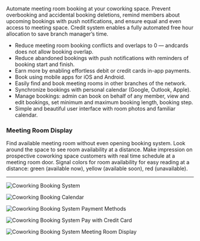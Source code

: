 Automate meeting room booking at your coworking space. Prevent overbooking and accidental booking deletions, remind members about upcoming bookings with push notifications, and ensure equal and even access to meeting space. Credit system enables a fully automated free hour allocation to save branch manager’s time.

- Reduce meeting room booking conflicts and overlaps to 0 — andcards does not allow booking overlap.
- Reduce abandoned bookings with push notifications with reminders of booking start and finish.
- Earn more by enabling effortless debit or credit cards in-app payments.
- Book using mobile apps for iOS and Android.
- Easily find and book meeting rooms in other branches of the network.
- Synchronize bookings with personal calendar (Google, Outlook, Apple).
- Manage bookings: admin can book on behalf of any member, view and edit bookings, set minimum and maximum booking length, booking step.
- Simple and beautiful user interface with room photos and familiar calendar.

### Meeting Room Display

Find available meeting room without even opening booking system. Look around the space to see room availability at a distance. Make impression on prospective coworking space customers with real time schedule at a meeting room door. Signal colors for room availability for easy reading at a distance: green (available now), yellow (available soon), red (unavailable).

---

![Coworking Booking System](https://s3.ap-northeast-2.amazonaws.com/marketing.feature.andcards.com/booking-rooms.jpg)


![Coworking Booking Calendar](https://s3.ap-northeast-2.amazonaws.com/marketing.feature.andcards.com/booking-calendar.jpg)


![Coworking Booking System Payment Methods](https://s3.ap-northeast-2.amazonaws.com/marketing.feature.andcards.com/booking-payment-methods.jpg)


![Coworking Booking System Pay with Credit Card](https://s3.ap-northeast-2.amazonaws.com/marketing.feature.andcards.com/booking-pay-with-card.jpg)


![Coworking Booking System Meeting Room Display](https://s3.ap-northeast-2.amazonaws.com/marketing.feature.andcards.com/booking-display.jpg)